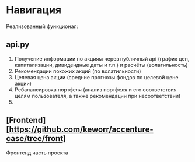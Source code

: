 # Навигация
Реализованный функционал:

## api.py
1) Получение информации по акциям через публичный api (график цен, капитализации, дивидендные даты и т.п.) и расчёты (волатильность)
2) Рекомендации похожих акций (по волатильности)
3) Целевая цена акции (средние прогнозы фондов по целевой цене акции)
4) Ребалансировка портфеля (анализ портфеля и его соответствия целям пользователя, а также рекомендации при несоответствии)
5) 

## [Frontend][https://github.com/keworr/accenture-case/tree/front]
Фронтенд часть проекта
